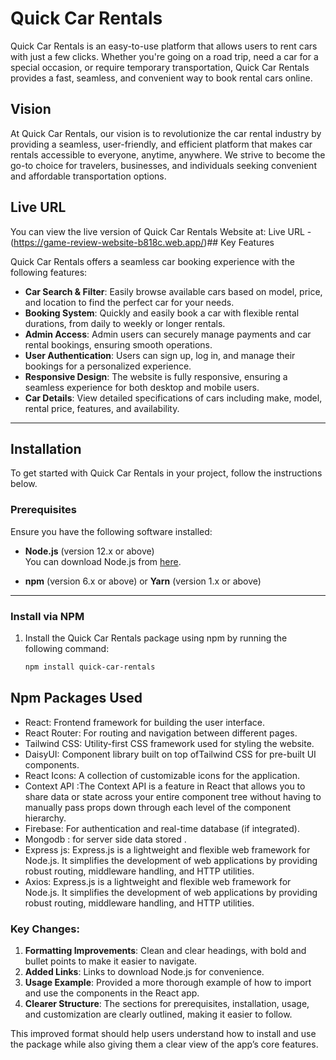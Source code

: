 
# Quick Car Rentals

Quick Car Rentals is an easy-to-use platform that allows users to rent cars with just a few clicks. Whether you're going on a road trip, need a car for a special occasion, or require temporary transportation, Quick Car Rentals provides a fast, seamless, and convenient way to book rental cars online.


## Vision
At Quick Car Rentals, our vision is to revolutionize the car rental industry by providing a seamless, user-friendly, and efficient platform that makes car rentals accessible to everyone, anytime, anywhere. We strive to become the go-to choice for travelers, businesses, and individuals seeking convenient and affordable transportation options.

## Live URL
You can view the live version of Quick Car Rentals Website at:
Live URL -(https://game-review-website-b818c.web.app/)## Key Features

Quick Car Rentals offers a seamless car booking experience with the following features:

- **Car Search & Filter**: Easily browse available cars based on model, price, and location to find the perfect car for your needs.
- **Booking System**: Quickly and easily book a car with flexible rental durations, from daily to weekly or longer rentals.
- **Admin Access**: Admin users can securely manage payments and car rental bookings, ensuring smooth operations.
- **User Authentication**: Users can sign up, log in, and manage their bookings for a personalized experience.
- **Responsive Design**: The website is fully responsive, ensuring a seamless experience for both desktop and mobile users.
- **Car Details**: View detailed specifications of cars including make, model, rental price, features, and availability.

---

## Installation

To get started with Quick Car Rentals in your project, follow the instructions below.

### Prerequisites

Ensure you have the following software installed:

- **Node.js** (version 12.x or above)  
  You can download Node.js from [here](https://nodejs.org/).
  
- **npm** (version 6.x or above) or **Yarn** (version 1.x or above)

---

### Install via NPM

1. Install the Quick Car Rentals package using npm by running the following command:

   ```bash
   npm install quick-car-rentals


## Npm Packages Used

- React: Frontend framework for building the user interface.
- React Router: For routing and navigation between different pages.
- Tailwind CSS: Utility-first CSS framework used for styling the website.
- DaisyUI: Component library built on top ofTailwind CSS for pre-built UI components.
- React Icons: A collection of customizable icons for the application.
- Context API :The Context API is a feature in React that allows you to share data or state across your entire component tree without having to manually pass props down through each level of the component hierarchy. 
- Firebase: For authentication and real-time database (if integrated).
- Mongodb : for server side data stored .
- Express js: Express.js is a lightweight and flexible web framework for Node.js. It simplifies the development of web applications by providing robust routing, middleware handling, and HTTP utilities.
- Axios: Express.js is a lightweight and flexible web framework for Node.js. It simplifies the development of web applications by providing robust routing, middleware handling, and HTTP utilities.


### Key Changes:
1. **Formatting Improvements**: Clean and clear headings, with bold and bullet points to make it easier to navigate.
2. **Added Links**: Links to download Node.js for convenience.
3. **Usage Example**: Provided a more thorough example of how to import and use the components in the React app.
4. **Clearer Structure**: The sections for prerequisites, installation, usage, and customization are clearly outlined, making it easier to follow.

This improved format should help users understand how to install and use the package while also giving them a clear view of the app’s core features.


